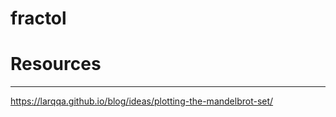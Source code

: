 # fractol

# Resources
---------

https://larqqa.github.io/blog/ideas/plotting-the-mandelbrot-set/

